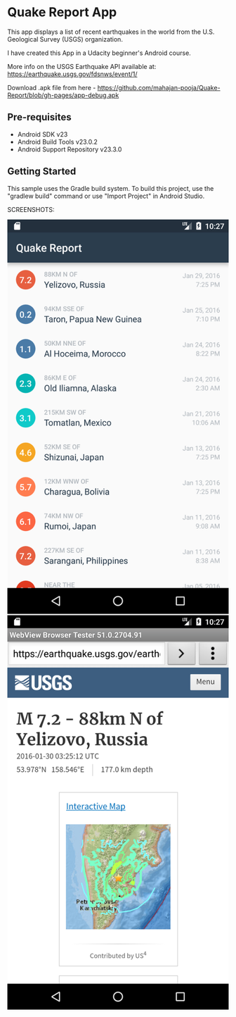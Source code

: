 Quake Report App
===================================

This app displays a list of recent earthquakes in the world
from the U.S. Geological Survey (USGS) organization.

I have created this App in a Udacity beginner's Android course.

More info on the USGS Earthquake API available at:
https://earthquake.usgs.gov/fdsnws/event/1/

Download .apk file from here - 
https://github.com/mahajan-pooja/Quake-Report/blob/gh-pages/app-debug.apk

Pre-requisites
--------------

- Android SDK v23
- Android Build Tools v23.0.2
- Android Support Repository v23.3.0

Getting Started
---------------

This sample uses the Gradle build system. To build this project, use the
"gradlew build" command or use "Import Project" in Android Studio.

SCREENSHOTS:

![alt 1](screenshots/img1.png)
![alt 2](screenshots/img2.png)
